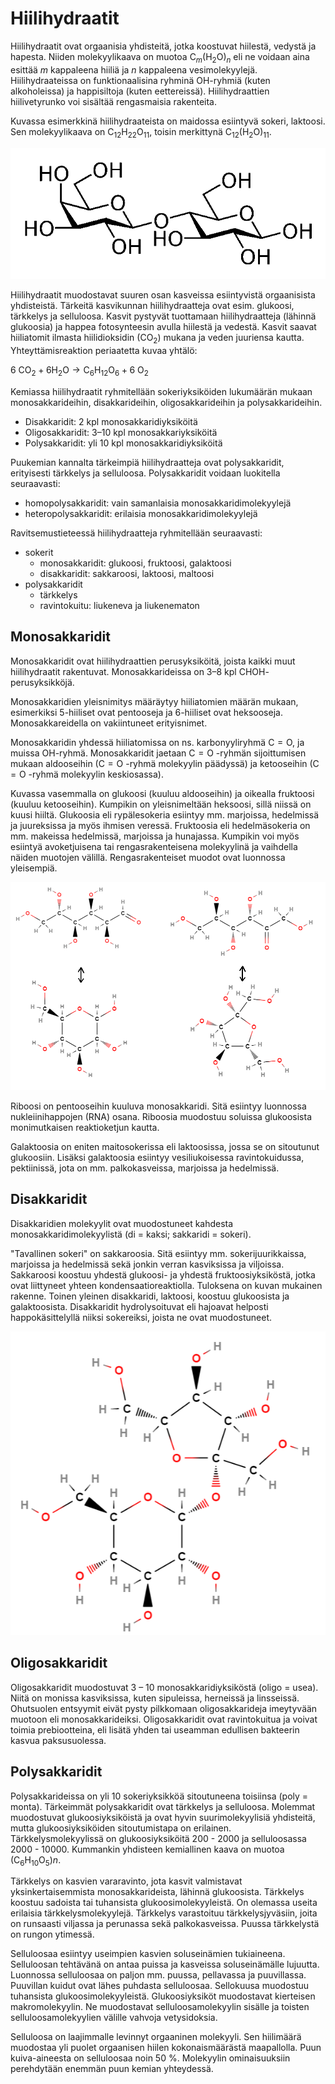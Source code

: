 # Hiilihydraatit

Hiilihydraatit ovat orgaanisia yhdisteitä, jotka koostuvat hiilestä, vedystä ja hapesta. Niiden molekyylikaava on muotoa $\text{C}_m (\text{H}_2 \text{O})_n$ eli ne voidaan aina esittää $m$ kappaleena hiiliä ja $n$ kappaleena vesimolekyylejä. Hiilihydraateissa on funktionaalisina ryhminä $\text{OH}$-ryhmiä (kuten alkoholeissa) ja happisiltoja (kuten eettereissä). Hiilihydraattien hiilivetyrunko voi sisältää rengasmaisia rakenteita.

Kuvassa esimerkkinä hiilihydraateista on maidossa esiintyvä sokeri, laktoosi. Sen molekyylikaava on $\text{C}_{12} \text{H}_{22} \text{O}_{11}$, toisin merkittynä $\text{C}_{12} (\text{H}_2 \text{O})_{11}$.

![Laktoosi](/images/laktoosi.png "Laktoosi")

Hiilihydraatit muodostavat suuren osan kasveissa esiintyvistä orgaanisista yhdisteistä. Tärkeitä kasvikunnan hiilihydraatteja ovat esim. glukoosi, tärkkelys ja selluloosa. Kasvit pystyvät tuottamaan hiilihydraatteja (lähinnä glukoosia) ja happea fotosynteesin avulla hiilestä ja vedestä. Kasvit saavat hiiliatomit ilmasta hiilidioksidin ($\text{CO}_2$) mukana ja veden juuriensa kautta. Yhteyttämisreaktion periaatetta kuvaa yhtälö:

$6~\text{CO}_2+6 \text{H}_2\text{O} \rightarrow \text{C}_6 \text{H}_{12} \text{O}_6+6~\text{O}_2$

Kemiassa hiilihydraatit ryhmitellään sokeriyksiköiden lukumäärän mukaan monosakkarideihin, disakkarideihin, oligosakkarideihin ja polysakkarideihin.
- Disakkaridit: 2 kpl monosakkaridiyksiköitä
- Oligosakkaridit: 3–10 kpl monosakkariyksiköitä
- Polysakkaridit: yli 10 kpl monosakkaridiyksiköitä

Puukemian kannalta tärkeimpiä hiilihydraatteja ovat polysakkaridit, erityisesti tärkkelys ja selluloosa. Polysakkaridit voidaan luokitella seuraavasti:
- homopolysakkaridit: vain samanlaisia monosakkaridimolekyylejä
- heteropolysakkaridit: erilaisia monosakkaridimolekyylejä
 
Ravitsemustieteessä hiilihydraatteja ryhmitellään seuraavasti:
- sokerit
    - monosakkaridit: glukoosi, fruktoosi, galaktoosi
    - disakkaridit: sakkaroosi, laktoosi, maltoosi
- polysakkaridit
    - tärkkelys
    - ravintokuitu: liukeneva ja liukenematon
       
## Monosakkaridit

Monosakkaridit ovat hiilihydraattien perusyksiköitä, joista kaikki muut hiilihydraatit rakentuvat. Monosakkarideissa on 3–8 kpl $\text{CHOH}$-perusyksikköjä. 

Monosakkaridien yleisnimitys määräytyy hiiliatomien määrän mukaan, esimerkiksi 5-hiiliset ovat pentooseja ja 6-hiiliset ovat heksooseja. Monosakkareidella on vakiintuneet erityisnimet.

Monosakkaridin yhdessä hiiliatomissa on ns. karbonyyliryhmä $\text{C}=\text{O}$, ja muissa $\text{OH}$-ryhmä. Monosakkaridit jaetaan $\text{C}=\text{O}$ -ryhmän sijoittumisen mukaan aldooseihin ($\text{C}=\text{O}$ -ryhmä molekyylin päädyssä) ja ketooseihin ($\text{C}=\text{O}$ -ryhmä molekyylin keskiosassa).

Kuvassa vasemmalla on glukoosi (kuuluu aldooseihin) ja oikealla fruktoosi (kuuluu ketooseihin). Kumpikin on yleisnimeltään heksoosi, sillä niissä on kuusi hiiltä. Glukoosia eli rypälesokeria esiintyy mm. marjoissa, hedelmissä ja juureksissa ja myös ihmisen veressä. Fruktoosia eli hedelmäsokeria on mm. makeissa hedelmissä, marjoissa ja hunajassa. Kumpikin voi myös esiintyä avoketjuisena tai rengasrakenteisena molekyylinä ja vaihdella näiden muotojen välillä. Rengasrakenteiset muodot ovat luonnossa yleisempiä. 

![Glukoosi ja fruktoosi](/images/glukoosi_fruktoosi.png "Glukoosi ja fruktoosi")

Riboosi on pentooseihin kuuluva monosakkaridi. Sitä esiintyy luonnossa nukleiinihappojen (RNA) osana. Riboosia muodostuu soluissa glukoosista monimutkaisen reaktioketjun kautta. 

Galaktoosia on eniten maitosokerissa eli laktoosissa, jossa se on sitoutunut glukoosiin. Lisäksi galaktoosia esiintyy vesiliukoisessa ravintokuidussa, pektiinissä, jota on mm. palkokasveissa, marjoissa ja hedelmissä. 
 
## Disakkaridit

Disakkaridien molekyylit ovat muodostuneet kahdesta monosakkaridimolekyylistä (di = kaksi; sakkaridi = sokeri). 

"Tavallinen sokeri" on sakkaroosia. Sitä esiintyy mm. sokerijuurikkaissa, marjoissa ja hedelmissä sekä jonkin verran kasviksissa ja viljoissa. Sakkaroosi koostuu yhdestä glukoosi- ja yhdestä fruktoosiyksiköstä, jotka ovat liittyneet yhteen kondensaatioreaktiolla. Tuloksena on kuvan mukainen rakenne. Toinen yleinen disakkaridi, laktoosi, koostuu glukoosista ja galaktoosista. Disakkaridit hydrolysoituvat eli hajoavat helposti happokäsittelyllä niiksi sokereiksi, joista ne ovat muodostuneet.

![Sakkaroosi](/images/sakkaroosi.png "Sakkaroosi")
  
## Oligosakkaridit

Oligosakkaridit muodostuvat 3 – 10 monosakkaridiyksiköstä (oligo = usea). Niitä on monissa kasviksissa, kuten sipuleissa, herneissä ja linsseissä. Ohutsuolen entsyymit eivät pysty pilkkomaan oligosakkarideja imeytyvään muotoon eli monosakkarideiksi. Oligosakkaridit ovat ravintokuitua ja voivat toimia prebiootteina, eli lisätä yhden tai useamman edullisen bakteerin kasvua paksusuolessa. 

## Polysakkaridit

Polysakkarideissa on yli 10 sokeriyksikköä sitoutuneena toisiinsa (poly = monta). Tärkeimmät polysakkaridit ovat tärkkelys ja selluloosa. Molemmat muodostuvat glukoosiyksiköistä ja ovat hyvin suurimolekyylisiä yhdisteitä, mutta glukoosiyksiköiden sitoutumistapa on erilainen. 
Tärkkelysmolekyylissä on glukoosiyksiköitä 200 - 2000 ja selluloosassa 2000 - 10000. Kummankin yhdisteen kemiallinen kaava on muotoa $(\text{C}_6 \text{H}_{10} \text{O}_5)n$.

Tärkkelys on kasvien vararavinto, jota kasvit valmistavat yksinkertaisemmista monosakkarideista, lähinnä glukoosista. Tärkkelys koostuu sadoista tai tuhansista glukoosimolekyyleistä. On olemassa useita erilaisia tärkkelysmolekyylejä. Tärkkelys varastoituu tärkkelysjyväsiin, joita on runsaasti viljassa ja perunassa sekä palkokasveissa. Puussa tärkkelystä on rungon ytimessä.

Selluloosaa esiintyy useimpien kasvien soluseinämien tukiaineena. Selluloosan tehtävänä on antaa puissa ja kasveissa soluseinämälle lujuutta. Luonnossa selluloosaa on paljon mm. puussa, pellavassa ja puuvillassa. Puuvillan kuidut ovat lähes puhdasta selluloosaa. Sellokuusa muodostuu tuhansista glukoosimolekyyleistä. Glukoosiyksiköt muodostavat kierteisen makromolekyylin. Ne muodostavat selluloosamolekyylin sisälle ja toisten selluloosamolekyylien välille vahvoja vetysidoksia.

Selluloosa on laajimmalle levinnyt orgaaninen molekyyli. Sen hiilimäärä muodostaa yli puolet orgaanisen hiilen kokonaismäärästä maapallolla. Puun kuiva-aineesta on selluloosaa noin 50 %. Molekyylin ominaisuuksiin perehdytään enemmän puun kemian yhteydessä.